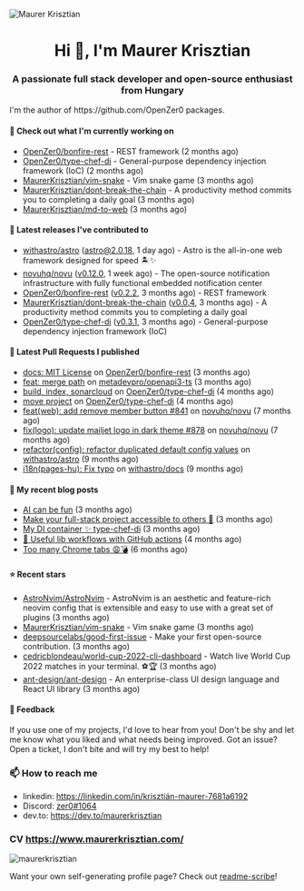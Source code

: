 ![Maurer Krisztian](https://user-images.githubusercontent.com/48491140/201497104-1836aea0-27cc-42fa-909c-26219dda6d61.png)

<h1 align="center">Hi 👋, I'm Maurer Krisztian</h1>
<h3 align="center">A passionate full stack developer and open-source enthusiast from Hungary</h3>
I'm the author of https://github.com/OpenZer0 packages.

#### 👷 Check out what I'm currently working on

- [OpenZer0/bonfire-rest](https://github.com/OpenZer0/bonfire-rest) - REST framework (2 months ago)
- [OpenZer0/type-chef-di](https://github.com/OpenZer0/type-chef-di) -  General-purpose dependency injection framework (IoC) (2 months ago)
- [MaurerKrisztian/vim-snake](https://github.com/MaurerKrisztian/vim-snake) - Vim snake game (3 months ago)
- [MaurerKrisztian/dont-break-the-chain](https://github.com/MaurerKrisztian/dont-break-the-chain) - A productivity method commits you to completing a daily goal  (3 months ago)
- [MaurerKrisztian/md-to-web](https://github.com/MaurerKrisztian/md-to-web) (3 months ago)

#### 🔭 Latest releases I've contributed to

- [withastro/astro](https://github.com/withastro/astro) ([astro@2.0.18](https://github.com/withastro/astro/releases/tag/astro%402.0.18), 1 day ago) - Astro is the all-in-one web framework designed for speed 🏝️✨
- [novuhq/novu](https://github.com/novuhq/novu) ([v0.12.0](https://github.com/novuhq/novu/releases/tag/v0.12.0), 1 week ago) - The open-source notification infrastructure with fully functional embedded notification center
- [OpenZer0/bonfire-rest](https://github.com/OpenZer0/bonfire-rest) ([v0.2.2](https://github.com/OpenZer0/bonfire-rest/releases/tag/v0.2.2), 3 months ago) - REST framework
- [MaurerKrisztian/dont-break-the-chain](https://github.com/MaurerKrisztian/dont-break-the-chain) ([v0.0.4](https://github.com/MaurerKrisztian/dont-break-the-chain/releases/tag/v0.0.4), 3 months ago) - A productivity method commits you to completing a daily goal 
- [OpenZer0/type-chef-di](https://github.com/OpenZer0/type-chef-di) ([v0.3.1](https://github.com/OpenZer0/type-chef-di/releases/tag/v0.3.1), 3 months ago) -  General-purpose dependency injection framework (IoC)

#### 🔨 Latest Pull Requests I published

- [docs: MIT License](https://github.com/OpenZer0/bonfire-rest/pull/3) on [OpenZer0/bonfire-rest](https://github.com/OpenZer0/bonfire-rest) (3 months ago)
- [feat: merge path](https://github.com/metadevpro/openapi3-ts/pull/91) on [metadevpro/openapi3-ts](https://github.com/metadevpro/openapi3-ts) (3 months ago)
- [build, index, sonarcloud](https://github.com/OpenZer0/type-chef-di/pull/2) on [OpenZer0/type-chef-di](https://github.com/OpenZer0/type-chef-di) (4 months ago)
- [move project](https://github.com/OpenZer0/type-chef-di/pull/1) on [OpenZer0/type-chef-di](https://github.com/OpenZer0/type-chef-di) (4 months ago)
- [feat(web): add remove member button #841](https://github.com/novuhq/novu/pull/888) on [novuhq/novu](https://github.com/novuhq/novu) (7 months ago)
- [fix(logo): update mailjet logo in dark theme #878](https://github.com/novuhq/novu/pull/887) on [novuhq/novu](https://github.com/novuhq/novu) (7 months ago)
- [refactor(config): refactor duplicated default config values](https://github.com/withastro/astro/pull/3504) on [withastro/astro](https://github.com/withastro/astro) (9 months ago)
- [i18n(pages-hu): Fix typo](https://github.com/withastro/docs/pull/706) on [withastro/docs](https://github.com/withastro/docs) (9 months ago)

#### 📜 My recent blog posts

- [AI can be fun](https://dev.to/maurerkrisztian/ai-can-be-fun-4f89) (3 months ago)
- [Make your full-stack project accessible to others 🚀](https://dev.to/maurerkrisztian/make-your-full-stack-project-accessible-to-other-483p) (3 months ago)
- [My DI container ✨ type-chef-di](https://dev.to/maurerkrisztian/my-di-container-type-chef-di-23ol) (3 months ago)
- [🔨 Useful lib workflows with GitHub actions](https://dev.to/maurerkrisztian/useful-lib-workflows-with-github-actions-3k01) (4 months ago)
- [Too many Chrome tabs 😩💣](https://dev.to/maurerkrisztian/too-many-chrome-tabs-57a2) (6 months ago)

#### ⭐ Recent stars

- [AstroNvim/AstroNvim](https://github.com/AstroNvim/AstroNvim) - AstroNvim is an aesthetic and feature-rich neovim config that is extensible and easy to use with a great set of plugins  (3 months ago)
- [MaurerKrisztian/vim-snake](https://github.com/MaurerKrisztian/vim-snake) - Vim snake game (3 months ago)
- [deepsourcelabs/good-first-issue](https://github.com/deepsourcelabs/good-first-issue) - Make your first open-source contribution. (3 months ago)
- [cedricblondeau/world-cup-2022-cli-dashboard](https://github.com/cedricblondeau/world-cup-2022-cli-dashboard) - Watch live World Cup 2022 matches in your terminal. ⚽🏆 (3 months ago)
- [ant-design/ant-design](https://github.com/ant-design/ant-design) - An enterprise-class UI design language and React UI library (3 months ago)

#### 💬 Feedback

If you use one of my projects, I'd love to hear from you! Don't be shy and let me know what you liked
and what needs being improved. Got an issue? Open a ticket, I don't bite and will try my best to help!

### 📫 How to reach me
- linkedin: https://linkedin.com/in/krisztián-maurer-7681a6192
- Discord: <a href="https://discord.com/users/zer0#1064"> zer0#1064</a>
- dev.to: https://dev.to/maurerkrisztian

### CV https://www.maurerkrisztian.com/

<p><img align="center" src="https://github-readme-streak-stats.herokuapp.com/?user=maurerkrisztian&" alt="maurerkrisztian" /></p>

Want your own self-generating profile page? Check out [readme-scribe](https://github.com/muesli/readme-scribe)!
